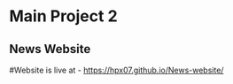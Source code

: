 <h1> Main Project 2</h1>
<h2>News Website</h2>

#Website is live at - https://hpx07.github.io/News-website/
